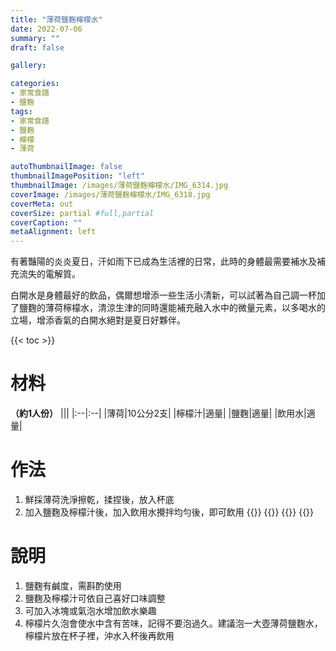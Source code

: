 ```yaml
---
title: "薄荷鹽麴檸檬水"
date: 2022-07-06
summary: ""
draft: false

gallery: 

categories:
- 家常食譜
- 鹽麴
tags:
- 家常食譜
- 鹽麴
- 檸檬
- 薄荷

autoThumbnailImage: false
thumbnailImagePosition: "left"
thumbnailImage: /images/薄荷鹽麴檸檬水/IMG_6314.jpg
coverImage: /images/薄荷鹽麴檸檬水/IMG_6318.jpg
coverMeta: out
coverSize: partial #full,partial
coverCaption: ""
metaAlignment: left
---
```

有著豔陽的炎炎夏日，汗如雨下已成為生活裡的日常，此時的身體最需要補水及補充流失的電解質。
<!--more-->
白開水是身體最好的飲品，偶爾想增添一些生活小清新，可以試著為自己調一杯加了鹽麴的薄荷檸檬水，清涼生津的同時還能補充融入水中的微量元素，以多喝水的立場，增添香氣的白開水絕對是夏日好夥伴。

{{< toc >}}

# 材料
**（約1人份）**
|||
|:--|:--|
|薄荷|10公分2支|
|檸檬汁|適量|
|鹽麴|適量|
|飲用水|適量|

# 作法
1. 鮮採薄荷洗淨擦乾，揉捏後，放入杯底
2. 加入鹽麴及檸檬汁後，加入飲用水攪拌均勻後，即可飲用
{{<image classes="clear">}}
{{<image classes="nocaption fancybox fig-50" thumbnail-width="94%" thumbnail-height="94%" src="/images/薄荷鹽麴檸檬水/IMG_6320.jpg" title="" >}}
{{<image classes="nocaption fancybox fig-50" thumbnail-width="100%" thumbnail-height="100%" src="/images/薄荷鹽麴檸檬水/IMG_6337.jpg" title="" >}}
{{<image classes="clear">}}

# 說明
1. 鹽麴有鹹度，需斟酌使用
2. 鹽麴及檸檬汁可依自己喜好口味調整
3. 可加入冰塊或氣泡水增加飲水樂趣
4. 檸檬片久泡會使水中含有苦味，記得不要泡過久。建議泡一大壺薄荷鹽麴水，檸檬片放在杯子裡，沖水入杯後再飲用